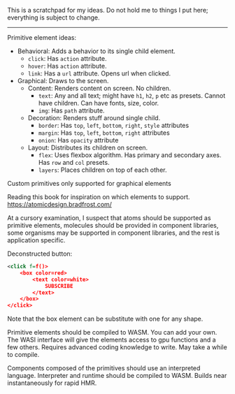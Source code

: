 This is a scratchpad for my ideas.
Do not hold me to things I put here;
everything is subject to change.

---

Primitive element ideas:
- Behavioral: Adds a behavior to its single child element.
    - `click`: Has `action` attribute.
    - `hover`: Has `action` attribute.
    - `link`: Has a `url` attribute. Opens url when clicked.
- Graphical: Draws to the screen.
    - Content: Renders content on screen. No children.
        - `text`: Any and all text; might have `h1`, `h2`, `p` etc as presets. Cannot have children. Can have fonts, size, color.
        - `img`: Has `path` attribute.
    - Decoration: Renders stuff around single child.
        - `border`: Has `top`, `left`, `bottom`, `right`, `style` attributes
        - `margin`: Has `top`, `left`, `bottom`, `right` attributes
        - `onion`: Has `opacity` attribute
    - Layout: Distributes its children on screen.
        - `flex`: Uses flexbox algorithm. Has primary and secondary axes. Has `row` and `col` presets.
        - `layers`: Places children on top of each other.

Custom primitives only supported for graphical elements

Reading this book for inspiration on which elements to support.
https://atomicdesign.bradfrost.com/

At a cursory examination, I suspect that
atoms should be supported as primitive elements,
molecules should be provided in component libraries,
some organisms may be supported in component libraries,
and the rest is application specific.

Deconstructed button:
```xml
<click f=f()>
    <box color=red>
        <text color=white>
            SUBSCRIBE
        </text>
    </box>
</click>
```
Note that the box element can be substitute with one for any shape.

Primitive elements should be compiled to WASM. You can add your own.
The WASI interface will give the elements access to gpu functions
and a few others. Requires advanced coding knowledge to write.
May take a while to compile.

Components composed of the primitives should use an interpreted language.
Interpreter and runtime should be compiled to WASM.
Builds near instantaneously for rapid HMR.
